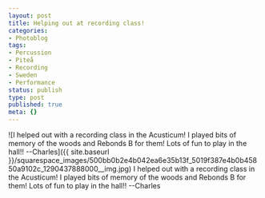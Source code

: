 ```yaml
---
layout: post
title: Helping out at recording class!
categories:
- Photoblog
tags:
- Percussion
- Piteå
- Recording
- Sweden
- Performance
status: publish
type: post
published: true
meta: {}
---
```


![I helped out with a recording class in the Acusticum! I played bits of memory of the woods and Rebonds B for them! Lots of fun to play in the hall!! --Charles]({{ site.baseurl }}/squarespace_images/500bb0b2e4b042ea6e35b13f_5019f387e4b0b45850a9102c_1290437888000__img.jpg) I helped out with a recording class in the Acusticum! I played bits of memory of the woods and Rebonds B for them! Lots of fun to play in the hall!! --Charles
